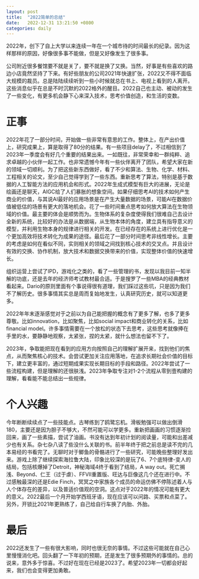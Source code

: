 ```yaml
---
layout: post
title:  "2022简单的总结"
date:   2022-12-31 13:21:50 +0800
categories: daily
---
```


2022年，创下了自上大学以来连续一年在一个城市待的时间最长的纪录。因为这样那样的原因，好像很多事不能做，但是又好像发生了很多事。

公司附近很多餐馆要不就是关了，要不就是换了又换。当然，好事是有些喜欢的路边小店竟然坚持了下来。有好些朋友的公司2021年快速扩张，2022又不得不面临大规模的裁员。总是陆陆续续听到一些小时候就总在书上、电视上看到的人离开。这些消息似乎在总是不时沉默的2022格外的醒目。2022自己也主动、被动的发生了一些变化，有更多机会静下心来深入技术，思考价值创造，和生活的变数。

# 正事
2022年花了一部分时间，开始做一些非常有意思的工作。整体上，在产出价值上，研究成果上，算是取得了80分的结果。有一些项目delay了，不过相信到了2023年一季度会有好几个重要的结果出来。一如既往，非常荣幸和一群纯粹、追求卓越的小伙伴一起工作。也非常遗憾今年有一些伙伴离开了团队，希望大家在新的领域一切顺利。为了把这些新东西做好，看了不少和算法、生物、化学、材料、工程相关的论文，至少自己觉得学到了一些东西。重新思考了算法，特别是基于数据的人工智能方法的应用机会和形式。2022年生成式模型有巨大的进展，无论是绘画还是聊天，AIGC给了人们暴胀的想象空间。如果仔细思考AI的技术如何产生商业的价值，与其说AI最好的应用场景是在产生大量数据的场景，可能AI在数据价值被低估的场景有更大的落地机会。花了一些时间重点思考如何放大算法在生物领域的价值。最主要的体会是顺势而为。生物体系的复杂度使得我们很难自己去设计全新的系统，比较好的办法是从数据端，从生物本体的角度，建立具有指导意义的模型，并利用生物本身的规律进行相关的开发。在已经存在的系统上进行优化是一个更加高效将技术转化为成果的途径。最后花了一部分时间思考非线性增长。主要的考虑是如何在看似不同，实则相关的领域之间找到核心技术的交叉点。并且设计有效的交换、协作机制，放大技术和数据交换带来的价值，实现整体价值的快速增长。  

组织运营上尝试了IPD，游戏化之类的，看了一些管理的书，发现以我目前一知半解的功底，还是去年的经济师考试教材最合适。于是搜罗了一些MBA的经典教材看起来。Dario的原则里面有个事说得很有道理，我们踩过这些坑，只是因为我们不了解历史。很多事情其实总是周而复始地发生，认真研究历史，就可以知道更多。

2022年年末逐渐感觉对于之前以为自己能把握的概念有了更多了解，也多了更多尊敬。比如innovation，比如聚焦，比如social impact和商业转化的关系，比如financial model。许多事情需要在一个放松的状态下去思考，这些思考就像捧在手里的水，要静静地观察，太紧张，捏的太紧，就什么想法也留不下了。

2023年，争取能把现在看到的应用方向按照自己的理解扩展开来，找到他们的焦点，从而聚焦核心的技术。会尝试更加关注应用落地，在追求长期社会价值的目标下，建立更丰富的，通过短期成果实现长期目标的手段和路径。2022年尝试了一些流程构建，但是理解的还很肤浅。2023年争取专注对1-2个流程从零到壹构建的理解，看看能不能总结出一些规律。

# 个人兴趣
今年断断续续点了一些技能点。古琴练到了鸥鹭忘机。滑板勉强可以做出倒滑180，主要还是因为胆子不够大，不然可能可以学更多。重新把画画的习惯逐渐捡回来，画了一些素描，尝试了油画。书没有达到年初计划的阅读量，可能和出差减少也有关系。杂七杂八读了些没什么关联的书。前半年终于把之前总是读不完的几本易经的书看完了。无聊时对于鲫鱼的骨骼进行了一些研究，可能晚些整理好发出来。游戏上除了继续探索海拉鲁大陆，印象比较深的是玩了6、7个底特律-变人的结局，包括核爆掉了Detroit，神秘海域4终于看到了结局，A way out。死亡搁浅、Beyond、仁王（过于虐）、FFVII重置版、旺达与巨像这几个还在进行中。不过感触最深的还是Edie Finch，冥冥之中家族各个成员的命运仿佛不停陈述着人与人个体存在的差异，以及普适价值观的空洞。这点对于2022年的情况可能有更大的意义。2022最后一个月开始学西班牙语，现在应该可以问路、买票和点菜了。另外，开锁比2021年更熟练了，自己给自行车换了内胎、外胎。

# 最后
2022还发生了一些有很大影响，同时也很无奈的事情。不过这些可能就在自己心里慢慢消化吧。回头翻了一下年初的预期，还是发生了很多预期外的事情的。总的说来，意外多于惊喜。不过好在现在已经是2023了。希望2023年一切都会好起来，我们也会变得更加勇敢。

